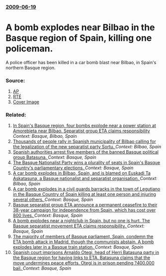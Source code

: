 ### [2009-06-19](/news/2009/06/19/index.md)

#  A bomb explodes near Bilbao in the Basque region of Spain, killing one policeman. 

A police officer has been killed in a car bomb blast near Bilbao, in Spain&#39;s northern Basque region.


### Source:

1. [AP](http://www.google.com/hostednews/ap/article/ALeqM5jTg6ukozl01MP0Ts792vFSF1sc3gD98TNRUG0)
2. [RTÉ](http://www.rte.ie/news/2009/0619/spain.html)
2. [Cover Image](https://img.rasset.ie/000261d1-1600.jpg)

### Related:

1. [ In Spain's Basque region, four bombs explode near a power station at Amorebieta near Bilbao. Separatist group ETA claims responsibility ](/news/2005/07/12/in-spain-s-basque-region-four-bombs-explode-near-a-power-station-at-amorebieta-near-bilbao-separatist-group-eta-claims-responsibility.md) _Context: Basque, Bilbao, Spain_
2. [Thousands of people rally in Spanish municipality of Bilbao calling for the legalization of the new separatist party Sortu. ](/news/2011/02/19/thousands-of-people-rally-in-spanish-municipality-of-bilbao-calling-for-the-legalization-of-the-new-separatist-party-sortu.md) _Context: Bilbao, Spain_
3. [ Spanish authorities arrest five members of the banned Basque political group Batasuna. ](/news/2009/10/13/spanish-authorities-arrest-five-members-of-the-banned-basque-political-group-batasuna.md) _Context: Basque, Spain_
4. [ The Basque Nationalist Party wins a plurality of seats in Spain's Basque Country's parliamentary elections. ](/news/2009/03/1/the-basque-nationalist-party-wins-a-plurality-of-seats-in-spain-s-basque-country-s-parliamentary-elections.md) _Context: Basque, Spain_
5. [ A car bomb explodes in Bilbao, Spain, and is blamed on Euskadi Ta Askatasuna, a Basque nationalist and separatist organisation. ](/news/2008/12/31/a-car-bomb-explodes-in-bilbao-spain-and-is-blamed-on-euskadi-ta-askatasuna-a-basque-nationalist-and-separatist-organisation.md) _Context: Bilbao, Spain_
6. [ A car bomb explodes in a civil guards barracks in the town of Legutiano in the Basque Country of Spain killing at least one person and injuring several others. ](/news/2008/05/14/a-car-bomb-explodes-in-a-civil-guards-barracks-in-the-town-of-legutiano-in-the-basque-country-of-spain-killing-at-least-one-person-and-inju.md) _Context: Basque, Spain_
7. [ Basque separatist group ETA announce a permanent ceasefire to their 38-year campaign for independence from Spain, which has cost over 800 lives. ](/news/2006/03/22/basque-separatist-group-eta-announce-a-permanent-ceasefire-to-their-38-year-campaign-for-independence-from-spain-which-has-cost-over-800-l.md) _Context: Basque, Spain_
8. [ A bomb explodes near a nightclub in Spain, but no one is hurt. The Basque separatist movement ETA claims responsibility. ](/news/2005/12/21/a-bomb-explodes-near-a-nightclub-in-spain-but-no-one-is-hurt-the-basque-separatist-movement-eta-claims-responsibility.md) _Context: Basque, Spain_
9. [ The majority of members of Basque parliament, Spain, condemn the ETA bomb attack in Madrid, though the communists abstain. A bomb explodes later in a Basque train station. ](/news/2005/05/27/the-majority-of-members-of-basque-parliament-spain-condemn-the-eta-bomb-attack-in-madrid-though-the-communists-abstain-a-bomb-explodes.md) _Context: Basque, Spain_
10. [ Spanish court imprisons Arnaldo Otegi, head of Herri Batasuna party in the Basque region for having links to ETA. Batasuna claims that the move undermines peace efforts. Otegi is in prison pending ?400.000 bail. ](/news/2005/05/26/spanish-court-imprisons-arnaldo-otegi-head-of-herri-batasuna-party-in-the-basque-region-for-having-links-to-eta-batasuna-claims-that-the.md) _Context: Basque, Spain_
